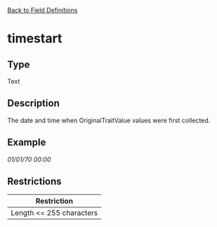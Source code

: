 [Back to Field Definitions](../../field_definition_overview)
# timestart

## Type
Text

## Description


The date and time when OriginalTraitValue values were first collected.
## Example
*01/01/70 00:00*

## Restrictions
| Restriction |
| :---------: |
| Length <= 255 characters |

